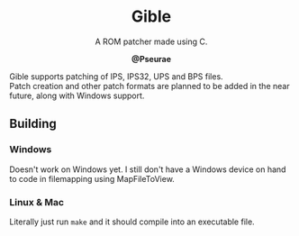 <h1 align="center">Gible</h1>
<p align="center">A ROM patcher made using C.</p>
<p align="center"><b>@Pseurae</b></p>

Gible supports patching of IPS, IPS32, UPS and BPS files.  
Patch creation and other patch formats are planned to be added in the near future, along with Windows support.

## Building

### Windows
Doesn't work on Windows yet. I still don't have a Windows device on hand to code in filemapping using MapFileToView.

### Linux & Mac
Literally just run `make` and it should compile into an executable file.
